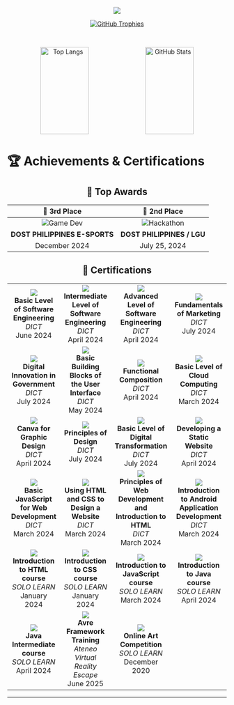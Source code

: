 
<p align="center">
  <a href="#">
   <img src="https://skillicons.dev/icons?i=docker,unity,tensorflow,django,flask,laravel,postman,supabase,firebase,react,vue,vuetify,ts,mui,tailwind,bootstrap,flutter&perline=18" />
  </a>
</p>

<!-- About Me Section -->

<!-- Trophy Section -->


<p align="center"> 
  <a href="https://github.com/ryo-ma/github-profile-trophy">
   <img src="https://github-profile-trophy.vercel.app/?username=centmarde&row=1&column=7&theme=darkhub" alt="GitHub Trophies" />
  </a>
</p>

<br>

<p align="center">
  <img alt="Top Langs" width="47%" height="200" src="https://github-readme-stats.vercel.app/api/top-langs/?username=centmarde&layout=compact&bg_color=00000000" />
  <img alt="GitHub Stats" width="47%" height="200" src="https://github-readme-stats.vercel.app/api?username=centmarde&show_icons=true&bg_color=00000000" />
</p>


# 🏆 Achievements & Certifications

<div align="center">

## 🥇 Top Awards

| 🥉 **3rd Place** | 🥈 **2nd Place** |
|:---:|:---:|
| ![Game Dev](https://img.shields.io/badge/🎮_Nationals_Game_Dev_Challenge-3rd_Place-gold?style=for-the-badge&logo=unity&logoColor=white) | ![Hackathon](https://img.shields.io/badge/💻_Regionals_Hackathon_Challenge-2nd_Place-silver?style=for-the-badge&logo=code&logoColor=white) |
| **DOST PHILIPPINES E-SPORTS** | **DOST PHILIPPINES / LGU** |
| December 2024 | July 25, 2024 |

## 📜 Certifications

<table>
<tr>
<td align="center" width="300">
<img src="https://img.shields.io/badge/2024-Basic_Level_of_Software_Engineering-blue?style=for-the-badge&labelColor=1a1a1a">
<br><b>Basic Level of Software Engineering</b>
<br><i>DICT</i>
<br>June 2024
</td>
<td align="center" width="300">
<img src="https://img.shields.io/badge/2024-Intermediate_Level_of_Software_Engineering-blue?style=for-the-badge&labelColor=1a1a1a">
<br><b>Intermediate Level of Software Engineering</b>
<br><i>DICT</i>
<br>April 2024
</td>
<td align="center" width="300">
<img src="https://img.shields.io/badge/2024-Advanced_Level_of_Software_Engineering-blue?style=for-the-badge&labelColor=1a1a1a">
<br><b>Advanced Level of Software Engineering</b>
<br><i>DICT</i>
<br>April 2024
</td>
<td align="center" width="300">
<img src="https://img.shields.io/badge/2024-Fundamentals_of_Marketing-blue?style=for-the-badge&labelColor=1a1a1a">
<br><b>Fundamentals of Marketing</b>
<br><i>DICT</i>
<br>July 2024
</td>
</tr>
<tr>
<td align="center" width="300">
<img src="https://img.shields.io/badge/2024-Digital_Innovation_in_Government-blue?style=for-the-badge&labelColor=1a1a1a">
<br><b>Digital Innovation in Government</b>
<br><i>DICT</i>
<br>July 2024
</td>
<td align="center" width="300">
<img src="https://img.shields.io/badge/2024-Basic_Building_Blocks_of_UI-blue?style=for-the-badge&labelColor=1a1a1a">
<br><b>Basic Building Blocks of the User Interface</b>
<br><i>DICT</i>
<br>May 2024
</td>
<td align="center" width="300">
<img src="https://img.shields.io/badge/2024-Functional_Composition-blue?style=for-the-badge&labelColor=1a1a1a">
<br><b>Functional Composition</b>
<br><i>DICT</i>
<br>April 2024
</td>
<td align="center" width="300">
<img src="https://img.shields.io/badge/2024-Basic_Level_of_Cloud_Computing-blue?style=for-the-badge&labelColor=1a1a1a">
<br><b>Basic Level of Cloud Computing</b>
<br><i>DICT</i>
<br>March 2024
</td>
</tr>
<tr>
<td align="center" width="300">
<img src="https://img.shields.io/badge/2024-Canva_for_Graphic_Design-blue?style=for-the-badge&labelColor=1a1a1a">
<br><b>Canva for Graphic Design</b>
<br><i>DICT</i>
<br>April 2024
</td>
<td align="center" width="300">
<img src="https://img.shields.io/badge/2024-Principles_of_Design-blue?style=for-the-badge&labelColor=1a1a1a">
<br><b>Principles of Design</b>
<br><i>DICT</i>
<br>July 2024
</td>
<td align="center" width="300">
<img src="https://img.shields.io/badge/2024-Basic_Level_of_Digital_Transformation-blue?style=for-the-badge&labelColor=1a1a1a">
<br><b>Basic Level of Digital Transformation</b>
<br><i>DICT</i>
<br>July 2024
</td>
<td align="center" width="300">
<img src="https://img.shields.io/badge/2024-Developing_a_Static_Website-blue?style=for-the-badge&labelColor=1a1a1a">
<br><b>Developing a Static Website</b>
<br><i>DICT</i>
<br>April 2024
</td>
</tr>
<tr>
<td align="center" width="300">
<img src="https://img.shields.io/badge/2024-Basic_JavaScript_for_Web_Development-yellow?style=for-the-badge&labelColor=1a1a1a">
<br><b>Basic JavaScript for Web Development</b>
<br><i>DICT</i>
<br>March 2024
</td>
<td align="center" width="300">
<img src="https://img.shields.io/badge/2024-HTML_and_CSS_Website_Design-orange?style=for-the-badge&labelColor=1a1a1a">
<br><b>Using HTML and CSS to Design a Website</b>
<br><i>DICT</i>
<br>March 2024
</td>
<td align="center" width="300">
<img src="https://img.shields.io/badge/2024-Principles_of_Web_Development-orange?style=for-the-badge&labelColor=1a1a1a">
<br><b>Principles of Web Development and Introduction to HTML</b>
<br><i>DICT</i>
<br>March 2024
</td>
<td align="center" width="300">
<img src="https://img.shields.io/badge/2024-Android_App_Development-green?style=for-the-badge&labelColor=1a1a1a">
<br><b>Introduction to Android Application Development</b>
<br><i>DICT</i>
<br>March 2024
</td>
</tr>
<tr>
<td align="center" width="300">
<img src="https://img.shields.io/badge/2024-Introduction_to_HTML-purple?style=for-the-badge&labelColor=1a1a1a">
<br><b>Introduction to HTML course</b>
<br><i>SOLO LEARN</i>
<br>January 2024
</td>
<td align="center" width="300">
<img src="https://img.shields.io/badge/2024-Introduction_to_CSS-purple?style=for-the-badge&labelColor=1a1a1a">
<br><b>Introduction to CSS course</b>
<br><i>SOLO LEARN</i>
<br>January 2024
</td>
<td align="center" width="300">
<img src="https://img.shields.io/badge/2024-Introduction_to_JavaScript-yellow?style=for-the-badge&labelColor=1a1a1a">
<br><b>Introduction to JavaScript course</b>
<br><i>SOLO LEARN</i>
<br>March 2024
</td>
<td align="center" width="300">
<img src="https://img.shields.io/badge/2024-Introduction_to_Java-red?style=for-the-badge&labelColor=1a1a1a">
<br><b>Introduction to Java course</b>
<br><i>SOLO LEARN</i>
<br>April 2024
</td>
</tr>
<tr>
<td align="center" width="300">
<img src="https://img.shields.io/badge/2024-Java_Intermediate-red?style=for-the-badge&labelColor=1a1a1a">
<br><b>Java Intermediate course</b>
<br><i>SOLO LEARN</i>
<br>April 2024
</td>
<td align="center" width="300">
<img src="https://img.shields.io/badge/2025-Avre_Framework_Training-indigo?style=for-the-badge&labelColor=1a1a1a">
<br><b>Avre Framework Training</b>
<br><i>Ateneo Virtual Reality Escape</i>
<br>June 2025
</td>
<td align="center" width="300">
<img src="https://img.shields.io/badge/2020-Online_Art_Competition-pink?style=for-the-badge&labelColor=1a1a1a">
<br><b>Online Art Competition</b>
<br><i>SOLO LEARN</i>
<br>December 2020
</td>
<td align="center" width="300">
</td>
</tr>
</table>

</div>

---


